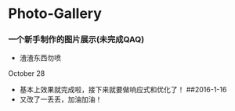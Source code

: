 Photo-Gallery
=============

### 一个新手制作的图片展示(未完成QAQ)

* 渣渣东西勿喷

October 28
* 基本上效果就完成啦，接下来就要做响应式和优化了！
##2016-1-16
* 又改了一丢丢，加油加油！
